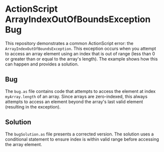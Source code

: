 # ActionScript ArrayIndexOutOfBoundsException Bug

This repository demonstrates a common ActionScript error: the `ArrayIndexOutOfBoundsException`.  This exception occurs when you attempt to access an array element using an index that is out of range (less than 0 or greater than or equal to the array's length).  The example shows how this can happen and provides a solution. 

## Bug
The `bug.as` file contains code that attempts to access the element at index `myArray.length` of an array.  Since arrays are zero-indexed, this always attempts to access an element beyond the array's last valid element (resulting in the exception). 

## Solution
The `bugSolution.as` file presents a corrected version. The solution uses a conditional statement to ensure index is within valid range before accessing the array element.